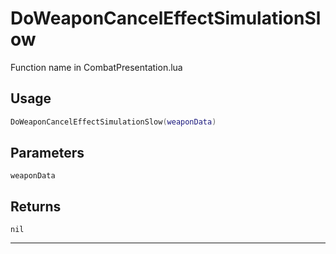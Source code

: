 # DoWeaponCancelEffectSimulationSlow
Function name in CombatPresentation.lua
## Usage
```lua
DoWeaponCancelEffectSimulationSlow(weaponData)
```
## Parameters
`weaponData`
## Returns
`nil`

---